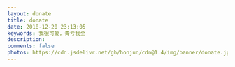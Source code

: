 ```yaml
---
layout: donate
title: donate
date: 2018-12-20 23:13:05
keywords: 我很可爱，青亏我全
description: 
comments: false
photos: https://cdn.jsdelivr.net/gh/honjun/cdn@1.4/img/banner/donate.jpg
---
```

